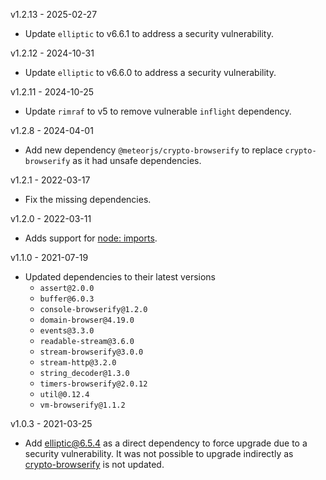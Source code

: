 v1.2.13 - 2025-02-27

* Update `elliptic` to v6.6.1 to address a security vulnerability.

v1.2.12 - 2024-10-31

* Update `elliptic` to v6.6.0 to address a security vulnerability.

v1.2.11 - 2024-10-25

* Update `rimraf` to v5 to remove vulnerable `inflight` dependency.

v1.2.8 - 2024-04-01
* Add new dependency `@meteorjs/crypto-browserify` to replace `crypto-browserify` as it had unsafe dependencies.

v1.2.1 - 2022-03-17

* Fix the missing dependencies.

v1.2.0 - 2022-03-11

* Adds support for [node: imports](https://nodejs.org/api/esm.html#node-imports).

v1.1.0 - 2021-07-19

* Updated dependencies to their latest versions
    - `assert@2.0.0`
    - `buffer@6.0.3`
    - `console-browserify@1.2.0`
    - `domain-browser@4.19.0`
    - `events@3.3.0`
    - `readable-stream@3.6.0`
    - `stream-browserify@3.0.0`
    - `stream-http@3.2.0`
    - `string_decoder@1.3.0`
    - `timers-browserify@2.0.12`
    - `util@0.12.4`
    - `vm-browserify@1.1.2`

v1.0.3 - 2021-03-25

* Add elliptic@6.5.4 as a direct dependency to force upgrade due to a security vulnerability. It was not possible to upgrade indirectly as [crypto-browserify]( https://www.npmjs.com/package/crypto-browserify) is not updated.
